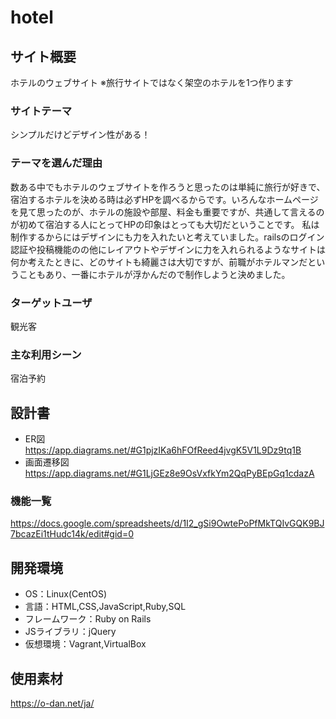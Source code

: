 # hotel

## サイト概要
ホテルのウェブサイト
※旅行サイトではなく架空のホテルを1つ作ります

### サイトテーマ
シンプルだけどデザイン性がある！

### テーマを選んだ理由
数ある中でもホテルのウェブサイトを作ろうと思ったのは単純に旅行が好きで、宿泊するホテルを決める時は必ずHPを調べるからです。いろんなホームページを見て思ったのが、ホテルの施設や部屋、料金も重要ですが、共通して言えるのが初めて宿泊する人にとってHPの印象はとっても大切だということです。
私は制作するからにはデザインにも力を入れたいと考えていました。railsのログイン認証や投稿機能のの他にレイアウトやデザインに力を入れられるようなサイトは何か考えたときに、どのサイトも綺麗さは大切ですが、前職がホテルマンだということもあり、一番にホテルが浮かんだので制作しようと決めました。

### ターゲットユーザ
観光客

### 主な利用シーン
宿泊予約

## 設計書
- ER図　<https://app.diagrams.net/#G1pjzIKa6hFOfReed4jvgK5V1L9Dz9tq1B>
- 画面遷移図　<https://app.diagrams.net/#G1LjGEz8e9OsVxfkYm2QqPyBEpGq1cdazA>

### 機能一覧
<https://docs.google.com/spreadsheets/d/1I2_gSi9OwtePoPfMkTQIvGQK9BJ7bcazEi1tHudc14k/edit#gid=0>

## 開発環境
- OS：Linux(CentOS)
- 言語：HTML,CSS,JavaScript,Ruby,SQL
- フレームワーク：Ruby on Rails
- JSライブラリ：jQuery
- 仮想環境：Vagrant,VirtualBox

## 使用素材
<https://o-dan.net/ja/>